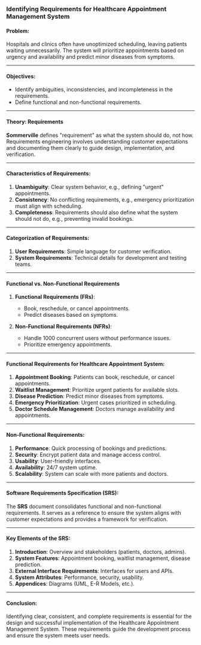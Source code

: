 ### Identifying Requirements for Healthcare Appointment Management System

#### Problem:
Hospitals and clinics often have unoptimized scheduling, leaving patients waiting unnecessarily. The system will prioritize appointments based on urgency and availability and predict minor diseases from symptoms.

---

#### Objectives:

* Identify ambiguities, inconsistencies, and incompleteness in the requirements.
* Define functional and non-functional requirements.

---

#### Theory: Requirements

**Sommerville** defines "requirement" as what the system should do, not how. Requirements engineering involves understanding customer expectations and documenting them clearly to guide design, implementation, and verification.

---

#### Characteristics of Requirements:

1. **Unambiguity**: Clear system behavior, e.g., defining "urgent" appointments.
2. **Consistency**: No conflicting requirements, e.g., emergency prioritization must align with scheduling.
3. **Completeness**: Requirements should also define what the system should not do, e.g., preventing invalid bookings.

---

#### Categorization of Requirements:

1. **User Requirements**: Simple language for customer verification.
2. **System Requirements**: Technical details for development and testing teams.

---

#### Functional vs. Non-Functional Requirements

1. **Functional Requirements (FRs)**:

   * Book, reschedule, or cancel appointments.
   * Predict diseases based on symptoms.

2. **Non-Functional Requirements (NFRs)**:

   * Handle 1000 concurrent users without performance issues.
   * Prioritize emergency appointments.

---

#### Functional Requirements for Healthcare Appointment System:

1. **Appointment Booking**: Patients can book, reschedule, or cancel appointments.
2. **Waitlist Management**: Prioritize urgent patients for available slots.
3. **Disease Prediction**: Predict minor diseases from symptoms.
4. **Emergency Prioritization**: Urgent cases prioritized in scheduling.
5. **Doctor Schedule Management**: Doctors manage availability and appointments.

---

#### Non-Functional Requirements:

1. **Performance**: Quick processing of bookings and predictions.
2. **Security**: Encrypt patient data and manage access control.
3. **Usability**: User-friendly interfaces.
4. **Availability**: 24/7 system uptime.
5. **Scalability**: System can scale with more patients and doctors.

---

#### Software Requirements Specification (SRS):

The **SRS** document consolidates functional and non-functional requirements. It serves as a reference to ensure the system aligns with customer expectations and provides a framework for verification.

---

#### Key Elements of the SRS:

1. **Introduction**: Overview and stakeholders (patients, doctors, admins).
2. **System Features**: Appointment booking, waitlist management, disease prediction.
3. **External Interface Requirements**: Interfaces for users and APIs.
4. **System Attributes**: Performance, security, usability.
5. **Appendices**: Diagrams (UML, E-R Models, etc.).

---

#### Conclusion:

Identifying clear, consistent, and complete requirements is essential for the design and successful implementation of the Healthcare Appointment Management System. These requirements guide the development process and ensure the system meets user needs.

